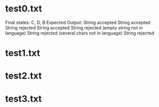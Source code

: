 # test0.txt

Final states: C, D, B
Expected Output:
    String accepted
    String accepted
    String rejected
    String accepted
    String rejected (empty string not in language)
    String rejected (several chars not in language)
    String rejected

# test1.txt

# test2.txt

# test3.txt

